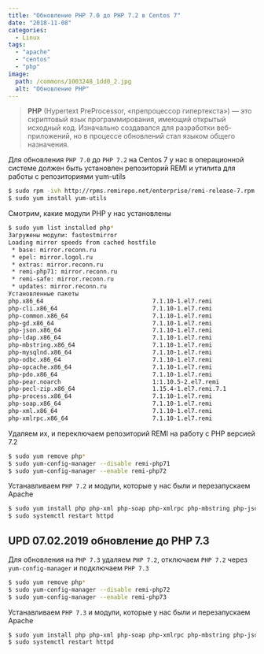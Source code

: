 ```yaml
---
title: "Обновление PHP 7.0 до PHP 7.2 в Centos 7"
date: "2018-11-08"
categories: 
  - Linux
tags: 
  - "apache"
  - "centos"
  - "php"
image:
  path: /commons/1003248_1dd0_2.jpg
  alt: "Обновление PHP"
---
```


> **PHP** (Hypertext PreProcessor, «препроцессор гипертекста») — это скриптовый язык программирования, имеющий открытый исходный код. Изначально создавался для разработки веб-приложений, но в процессе обновлений стал языком общего назначения.

Для обновления `PHP 7.0` до `PHP 7.2` на Centos 7 у нас в операционной системе должен быть установлен репозиторий REMI и утилита для работы с репозиториями yum-utils

```sh
$ sudo rpm -ivh http://rpms.remirepo.net/enterprise/remi-release-7.rpm
$ sudo yum install yum-utils
```

Смотрим, какие модули PHP у нас установлены

```sh
$ sudo yum list installed php*
Загружены модули: fastestmirror
Loading mirror speeds from cached hostfile
 * base: mirror.reconn.ru
 * epel: mirror.logol.ru
 * extras: mirror.reconn.ru
 * remi-php71: mirror.reconn.ru
 * remi-safe: mirror.reconn.ru
 * updates: mirror.reconn.ru
Установленные пакеты
php.x86_64                               7.1.10-1.el7.remi                          @remi-php71
php-cli.x86_64                           7.1.10-1.el7.remi                          @remi-php71
php-common.x86_64                        7.1.10-1.el7.remi                          @remi-php71
php-gd.x86_64                            7.1.10-1.el7.remi                          @remi-php71
php-json.x86_64                          7.1.10-1.el7.remi                          @remi-php71
php-ldap.x86_64                          7.1.10-1.el7.remi                          @remi-php71
php-mbstring.x86_64                      7.1.10-1.el7.remi                          @remi-php71
php-mysqlnd.x86_64                       7.1.10-1.el7.remi                          @remi-php71
php-odbc.x86_64                          7.1.10-1.el7.remi                          @remi-php71
php-opcache.x86_64                       7.1.10-1.el7.remi                          @remi-php71
php-pdo.x86_64                           7.1.10-1.el7.remi                          @remi-php71
php-pear.noarch                          1:1.10.5-2.el7.remi                        @remi-php71
php-pecl-zip.x86_64                      1.15.4-1.el7.remi.7.1                      @remi-php71
php-process.x86_64                       7.1.10-1.el7.remi                          @remi-php71
php-soap.x86_64                          7.1.10-1.el7.remi                          @remi-php71
php-xml.x86_64                           7.1.10-1.el7.remi                          @remi-php71
php-xmlrpc.x86_64                        7.1.10-1.el7.remi                          @remi-php71
```

Удаляем их, и переключаем репозиторий REMI на работу с PHP версией 7.2

```sh
$ sudo yum remove php*
$ sudo yum-config-manager --disable remi-php71
$ sudo yum-config-manager --enable remi-php72
```

Устанавливаем `PHP 7.2` и модули, которые у нас были и перезапускаем Apache

```sh
$ sudo yum install php php-xml php-soap php-xmlrpc php-mbstring php-json php-gd php-mcrypt php-common php-fpm php-pdo php-mysqlnd php-imap php-embedded php-ldap php-odbc php-zip php-fileinfo php-process php-opcache
$ sudo systemctl restart httpd
```

## UPD 07.02.2019 обновление до PHP 7.3

Для обновления на `PHP 7.3` удаляем `PHP 7.2`, отключаем `PHP 7.2` через `yum-config-manager` и подключаем `PHP 7.3`

```sh
$ sudo yum remove php*
$ sudo yum-config-manager --disable remi-php72
$ sudo yum-config-manager --enable remi-php73
```

Устанавливаем `PHP 7.3` и модули, которые у нас были и перезапускаем Apache

```sh
$ sudo yum install php php-xml php-soap php-xmlrpc php-mbstring php-json php-gd php-mcrypt php-common php-fpm php-pdo php-mysqlnd php-imap php-embedded php-ldap php-odbc php-zip php-fileinfo php-process php-opcache
$ sudo systemctl restart httpd
```